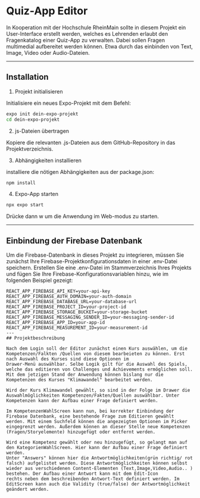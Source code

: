 # Quiz-App Editor

In Kooperation mit der Hochschule RheinMain sollte in diesem Projekt ein User-Interface erstellt werden, welches es Lehrenden erlaubt den Fragenkatalog einer Quiz-App zu verwalten.
Dabei sollen Fragen multimedial aufbereitet werden können. Etwa durch das einbinden von Text, Image, Video oder Audio-Dateien.

---


## Installation

1. Projekt initialisieren

Initialisiere ein neues Expo-Projekt mit dem Befehl:

```bash
expo init dein-expo-projekt
cd dein-expo-projekt
```

2. js-Dateien übertragen

Kopiere die relevanten .js-Dateien aus dem GitHub-Repository in das Projektverzeichnis.

3. Abhängigkeiten installieren

installiere die nötigen Abhängigkeiten aus der package.json:

```bash
npm install
```
4. Expo-App starten

```bash
npx expo start
```
Drücke dann w um die Anwendung im Web-modus zu starten.

---
## Einbindung der Firebase Datenbank

Um die Firebase-Datenbank in dieses Projekt zu integrieren, müssen Sie zunächst Ihre Firebase-Projektkonfigurationsdaten in einer .env-Datei speichern. Erstellen Sie eine .env-Datei im Stammverzeichnis Ihres Projekts und fügen Sie Ihre Firebase-Konfigurationsvariablen hinzu, wie im folgenden Beispiel gezeigt:

```plaintext
REACT_APP_FIREBASE_API_KEY=your-api-key
REACT_APP_FIREBASE_AUTH_DOMAIN=your-auth-domain
REACT_APP_FIREBASE_DATABASE_URL=your-database-url
REACT_APP_FIREBASE_PROJECT_ID=your-project-id
REACT_APP_FIREBASE_STORAGE_BUCKET=your-storage-bucket
REACT_APP_FIREBASE_MESSAGING_SENDER_ID=your-messaging-sender-id
REACT_APP_FIREBASE_APP_ID=your-app-id
REACT_APP_FIREBASE_MEASUREMENT_ID=your-measurement-id
---
## Projektbeschreibung

Nach dem Login soll der Editor zunächst einen Kurs auswählen, um die Kompetenzen/Falkten /Quellen von diesem bearbeieten zu können. Erst nach Auswahl des Kurses sind diese Optionen im
Drawer-Menü auswählbar. Selbe Logik gilt für die Auswahl des Spiels, welche das editieren von Challenges und Achievements ermöglichen soll.
Mit dem jetzigen Stand der Anwendung können bislang nur die Kompetenzen des Kurses "Klimawandel" bearbeitet werden.

Wird der Kurs Klimawandel gewählt, so sind in der Folge im Drawer die Auswahlmöglichkeiten Kompetenzen/Fakten/Quellen auswählbar. Unter Kompetenzen kann der Aufbau einer Frage definiert werden.

Im KompetenzenWahlScreen kann nun, bei korrekter Einbindung der Firebase Datenbank, eine bestehende Frage zum Editieren gewählt werden. Mit einem Suchfeld können die angezeigten Optionen im Picker
eingegrenzt werden. Außerdem können an dieser Stelle neue Kompetenzen (Fragen/Storyelemente) hinzugefügt oder entfernt werden.

Wird eine Kompetenz gewählt oder neu hinzugefügt, so gelangt man auf den KategorienWahlScreen. Hier kann der Aufbau einer Frage definiert werden.
Unter "Answers" können hier die Antwortmöglichkeiten(grün richtig/ rot falsch) aufgelistet werden. Diese Antwortmöglichkeiten können selbst wieder aus verschiedenen Content-Elementen (Text,Image,Video,Audio.. ) bestehen. Der Aufbau einer Antwort kann mit dem Edit-Icon
rechts neben dem beschreibenden Antwort-Text definiert werden. Im EditScreen kann auch die Validity (true/false) der Antwortmöglichkeit geändert werden.
